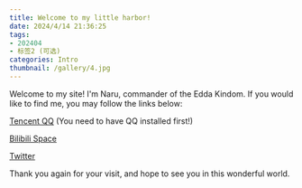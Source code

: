```yaml
---
title: Welcome to my little harbor!
date: 2024/4/14 21:36:25
tags:
- 202404
- 标签2 (可选)
categories: Intro
thumbnail: /gallery/4.jpg
---
```

Welcome to my site! I'm Naru, commander of the Edda Kindom. If you would like to find me, you may follow the links below:

[Tencent QQ](https://qm.qq.com/q/kkrIEeUGoE) (You need to have QQ installed first!)

[Bilibili Space](https://space.bilibili.com/165885)

[Twitter](https://twitter.com/CaitStarlight)

Thank you again for your visit, and hope to see you in this wonderful world.